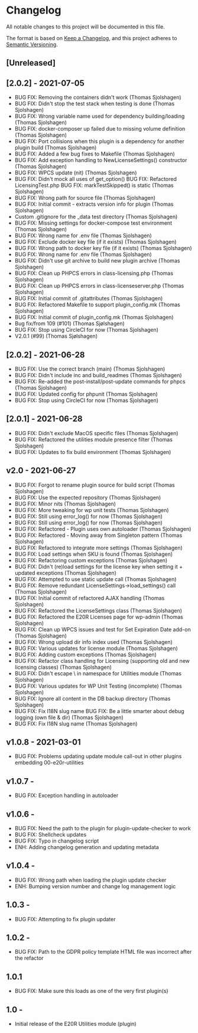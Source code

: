 # Changelog
All notable changes to this project will be documented in this file.

The format is based on [Keep a Changelog](https://keepachangelog.com/en/1.0.0/),
and this project adheres to [Semantic Versioning](https://semver.org/spec/v2.0.0.html).

## [Unreleased]

## [2.0.2] - 2021-07-05
- BUG FIX: Removing the containers didn't work (Thomas Sjolshagen)
- BUG FIX: Didn't stop the test stack when testing is done (Thomas Sjolshagen)
- BUG FIX: Wrong variable name used for dependency building/loading (Thomas Sjolshagen)
- BUG FIX: docker-composer up failed due to missing volume definition (Thomas Sjolshagen)
- BUG FIX: Port collisions when this plugin is a dependency for another plugin build (Thomas Sjolshagen)
- BUG FIX: Added a few bug fixes to Makefile (Thomas Sjolshagen)
- BUG FIX: Add exception handling to NewLicenseSettings() constructor (Thomas Sjolshagen)
- BUG FIX: WPCS update (nit) (Thomas Sjolshagen)
- BUG FIX: Didn't mock all uses of get_option() BUG FIX: Refactored LicensingTest.php BUG FIX: markTestSkipped() is static (Thomas Sjolshagen)
- BUG FIX: Wrong path for source file (Thomas Sjolshagen)
- BUG FIX: Initial commit - extracts version info for plugin (Thomas Sjolshagen)
- Custom .gitignore for the _data test directory (Thomas Sjolshagen)
- BUG FIX: Missing settings for docker-compose test environment (Thomas Sjolshagen)
- BUG FIX: Wrong name for .env file (Thomas Sjolshagen)
- BUG FIX: Exclude docker key file (if it exists) (Thomas Sjolshagen)
- BUG FIX: Wrong path to docker key file (if it exists) (Thomas Sjolshagen)
- BUG FIX: Wrong name for .env file (Thomas Sjolshagen)
- BUG FIX: Didn't use git archive to build new plugin archive (Thomas Sjolshagen)
- BUG FIX: Clean up PHPCS errors in class-licensing.php (Thomas Sjolshagen)
- BUG FIX: Clean up PHPCS errors in class-licenseserver.php (Thomas Sjolshagen)
- BUG FIX: Initial commit of .gitattributes (Thomas Sjolshagen)
- BUG FIX: Refactored Makefile to support plugin_config.mk (Thomas Sjolshagen)
- BUG FIX: Initial commit of plugin_config.mk (Thomas Sjolshagen)
- Bug fix/from 109 (#101) (Thomas Sjølshagen)
- BUG FIX: Stop using CircleCI for now (Thomas Sjolshagen)
- V2.0.1 (#99) (Thomas Sjølshagen)

## [2.0.2] - 2021-06-28
- BUG FIX: Use the correct branch (main) (Thomas Sjolshagen)
- BUG FIX: Didn't include inc and build_readmes (Thomas Sjolshagen)
- BUG FIX: Re-added the post-install/post-update commands for phpcs (Thomas Sjolshagen)
- BUG FIX: Updated config for phpunit (Thomas Sjolshagen)
- BUG FIX: Stop using CircleCI for now (Thomas Sjolshagen)


## [2.0.1] - 2021-06-28
- BUG FIX: Didn't exclude MacOS specific files (Thomas Sjolshagen)
- BUG FIX: Refactored the utilities module presence filter (Thomas Sjolshagen)
- BUG FIX: Updates to fix build environment (Thomas Sjolshagen)

## v2.0 - 2021-06-27
- BUG FIX: Forgot to rename plugin source for build script (Thomas Sjolshagen)
- BUG FIX: Use the expected repository (Thomas Sjolshagen)
- BUG FIX: Minor nits (Thomas Sjolshagen)
- BUG FIX: More tweaking for wp unit tests (Thomas Sjolshagen)
- BUG FIX: Still using error_log() for now (Thomas Sjolshagen)
- BUG FIX: Still using error_log() for now (Thomas Sjolshagen)
- BUG FIX: Refactored - Plugin uses own autoloader (Thomas Sjolshagen)
- BUG FIX: Refactored - Moving away from Singleton pattern (Thomas Sjolshagen)
- BUG FIX: Refactored to integrate more settings (Thomas Sjolshagen)
- BUG FIX: Load settings when SKU is found (Thomas Sjolshagen)
- BUG FIX: Refactoring custom exceptions (Thomas Sjolshagen)
- BUG FIX: Didn't (re)load settings for the license key when setting it + updated exceptions (Thomas Sjolshagen)
- BUG FIX: Attempted to use static update call (Thomas Sjolshagen)
- BUG FIX: Remove redundant LicenseSettings->load_settings() call (Thomas Sjolshagen)
- BUG FIX: Initial commit of refactored AJAX handling (Thomas Sjolshagen)
- BUG FIX: Refactored the LicenseSettings class (Thomas Sjolshagen)
- BUG FIX: Refactored the E20R Licenses page for wp-admin (Thomas Sjolshagen)
- BUG FIX: Clean up WPCS issues and test for Set Expiration Date add-on (Thomas Sjolshagen)
- BUG FIX: Wrong upload dir info index used (Thomas Sjolshagen)
- BUG FIX: Various updates for license module (Thomas Sjolshagen)
- BUG FIX: Adding custom exceptions (Thomas Sjolshagen)
- BUG FIX: Refactor class handling for Licensing (supporting old and new licensing classes) (Thomas Sjolshagen)
- BUG FIX: Didn't escape \ in namespace for Utilities module (Thomas Sjolshagen)
- BUG FIX: Various updates for WP Unit Testing (incomplete) (Thomas Sjolshagen)
- BUG FIX: Ignore all content in the DB backup directory (Thomas Sjolshagen)
- BUG FIX: Fix I18N slug name BUG FIX: Be a little smarter about debug logging (own file & dir) (Thomas Sjolshagen)
- BUG FIX: Fix I18N slug name (Thomas Sjolshagen)


## v1.0.8 - 2021-03-01

* BUG FIX: Problems updating update module call-out in other plugins embedding 00-e20r-utilities

## v1.0.7 -

* BUG FIX: Exception handling in autoloader

## v1.0.6 -

* BUG FIX: Need the path to the plugin for plugin-update-checker to work
* BUG FIX: Shellcheck updates
* BUG FIX: Typo in changelog script
* ENH: Adding changelog generation and updating metadata

## v1.0.4 -

* BUG FIX: Wrong path when loading the plugin update checker
* ENH: Bumping version number and change log management logic


## 1.0.3 -
* BUG FIX: Attempting to fix plugin updater

## 1.0.2 -
* BUG FIX: Path to the GDPR policy template HTML file was incorrect after the refactor

## 1.0.1
* BUG FIX: Make sure this loads as one of the very first plugin(s)

## 1.0 -
* Initial release of the E20R Utilities module (plugin)

